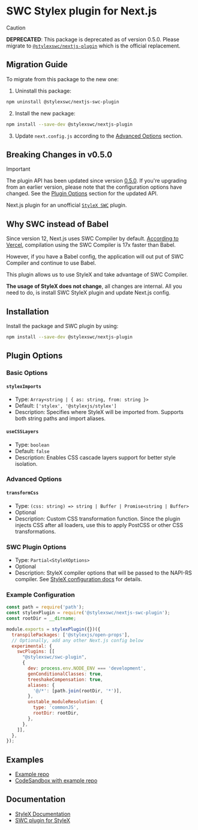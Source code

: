 # SWC Stylex plugin for Next.js

> [!CAUTION]
> **DEPRECATED**: This package is deprecated as of version 0.5.0. Please migrate to [`@stylexswc/nextjs-plugin`](https://github.com/dwlad90/stylex-swc-plugin/tree/develop/packages/nextjs-plugin) which is the official replacement.

## Migration Guide

To migrate from this package to the new one:

1. Uninstall this package:

```sh
npm uninstall @stylexswc/nextjs-swc-plugin
```

2. Install the new package:

```sh
npm install --save-dev @stylexswc/nextjs-plugin
```

3. Update `next.config.js` according to the [Advanced Options](https://github.com/Dwlad90/stylex-swc-plugin/tree/develop/packages/nextjs-swc-plugin#plugin-options) section.

## Breaking Changes in v0.5.0

> [!IMPORTANT]
> The plugin API has been updated since version [0.5.0](https://www.npmjs.com/package/@stylexswc/swc-plugin/v/0.5.0). If you're upgrading from an earlier version, please note that the configuration options have changed. See the [Plugin Options](#plugin-options) section for the updated API.

Next.js plugin for an unofficial
[`StyleX SWC`](https://github.com/dwlad90/stylex-swc-plugin/tree/develop/crates/stylex-swc-plugin)
plugin.

## Why SWC instead of Babel

Since version 12, Next.js uses SWC Compiler by default.
[According to Vercel](https://nextjs.org/docs/architecture/nextjs-compiler),
compilation using the SWC Compiler is 17x faster than Babel.

However, if you have a Babel config, the application will out put of SWC
Compiler and continue to use Babel.

This plugin allows us to use StyleX and take advantage of SWC Compiler.

**The usage of StyleX does not change**, all changes are internal. All you need
to do, is install SWC StyleX plugin and update Next.js config.

## Installation

Install the package and SWC plugin by using:

```bash
npm install --save-dev @stylexswc/nextjs-plugin
```

## Plugin Options

### Basic Options

#### `stylexImports`

- Type: `Array<string | { as: string, from: string }>`
- Default: `['stylex', '@stylexjs/stylex']`
- Description: Specifies where StyleX will be imported from. Supports both
  string paths and import aliases.

#### `useCSSLayers`

- Type: `boolean`
- Default: `false`
- Description: Enables CSS cascade layers support for better style isolation.

### Advanced Options

#### `transformCss`

- Type: `(css: string) => string | Buffer | Promise<string | Buffer>`
- Optional
- Description: Custom CSS transformation function. Since the plugin injects CSS
  after all loaders, use this to apply PostCSS or other CSS transformations.

### SWC Plugin Options

- Type: `Partial<StyleXOptions>`
- Optional
- Description: StyleX compiler options that will be passed to the NAPI-RS
  compiler. See
  [StyleX configuration docs](https://stylexjs.com/docs/api/configuration/babel-plugin/)
  for details.

### Example Configuration

```javascript
const path = require('path');
const stylexPlugin = require('@stylexswc/nextjs-swc-plugin');
const rootDir = __dirname;

module.exports = stylexPlugin({})({
  transpilePackages: ['@stylexjs/open-props'],
  // Optionally, add any other Next.js config below
  experimental: {
    swcPlugins: [[
      "@stylexswc/swc-plugin",
      {
        dev: process.env.NODE_ENV === 'development',
        genConditionalClasses: true,
        treeshakeCompensation: true,
        aliases: {
          '@/*': [path.join(rootDir, '*')],
        },
        unstable_moduleResolution: {
          type: 'commonJS',
          rootDir: rootDir,
        },
      },
    ]],
  },
});
```

## Examples

- [Example repo](https://github.com/Dwlad90/nextjs-app-dir-stylex/tree/swc)
- [CodeSandbox with example repo](https://codesandbox.io/p/github/Dwlad90/nextjs-app-dir-stylex/swc)

## Documentation

- [StyleX Documentation](https://stylexjs.com)
- [SWC plugin for StyleX](https://github.com/Dwlad90/stylex-swc-plugin/tree/develop/packages/swc-plugin)
